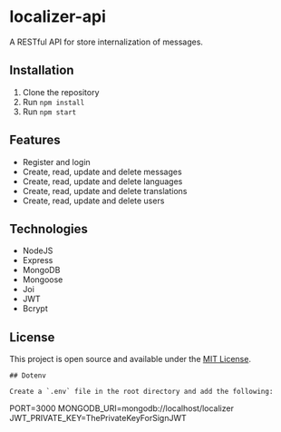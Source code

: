 # localizer-api

A RESTful API for store internalization of messages.

## Installation

1. Clone the repository
2. Run `npm install`
3. Run `npm start`

## Features

- Register and login
- Create, read, update and delete messages
- Create, read, update and delete languages
- Create, read, update and delete translations
- Create, read, update and delete users


## Technologies

- NodeJS
- Express
- MongoDB
- Mongoose
- Joi
- JWT
- Bcrypt

## License

This project is open source and available under the [MIT License](LICENSE).
```
## Dotenv

Create a `.env` file in the root directory and add the following:

```
PORT=3000
MONGODB_URI=mongodb://localhost/localizer
JWT_PRIVATE_KEY=ThePrivateKeyForSignJWT
```




